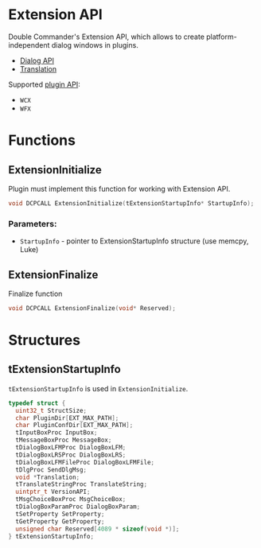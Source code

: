 Extension API
==========

Double Commander's Extension API, which allows to create platform-independent dialog windows in plugins.

- [Dialog API](dialog_api.md)
- [Translation](translation.md)

Supported [plugin API](https://github.com/doublecmd/doublecmd/wiki/Plugins-development):

- `WCX`
- `WFX`

# Functions

## ExtensionInitialize
Plugin must implement this function for working with Extension API.

```c
void DCPCALL ExtensionInitialize(tExtensionStartupInfo* StartupInfo);
```

### Parameters:

- `StartupInfo` - pointer to ExtensionStartupInfo structure (use memcpy, Luke)

## ExtensionFinalize
Finalize function


```c
void DCPCALL ExtensionFinalize(void* Reserved);
```


# Structures

## tExtensionStartupInfo

`tExtensionStartupInfo` is used in `ExtensionInitialize`.


```c
typedef struct {
  uint32_t StructSize;
  char PluginDir[EXT_MAX_PATH];
  char PluginConfDir[EXT_MAX_PATH];
  tInputBoxProc InputBox;
  tMessageBoxProc MessageBox;
  tDialogBoxLFMProc DialogBoxLFM;
  tDialogBoxLRSProc DialogBoxLRS;
  tDialogBoxLFMFileProc DialogBoxLFMFile;
  tDlgProc SendDlgMsg;
  void *Translation;
  tTranslateStringProc TranslateString;
  uintptr_t VersionAPI;
  tMsgChoiceBoxProc MsgChoiceBox;
  tDialogBoxParamProc DialogBoxParam;
  tSetProperty SetProperty;
  tGetProperty GetProperty;
  unsigned char Reserved[4089 * sizeof(void *)];
} tExtensionStartupInfo;
```
